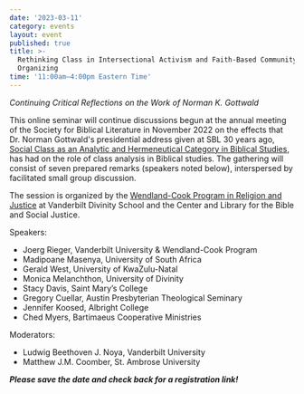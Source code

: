 ```yaml
---
date: '2023-03-11'
category: events
layout: event
published: true
title: >-
  Rethinking Class in Intersectional Activism and Faith-Based Community
  Organizing
time: '11:00am–4:00pm Eastern Time'
---
```

_Continuing Critical Reflections on the Work of Norman K. Gottwald_

This online seminar will continue discussions begun at the annual meeting of the Society for Biblical Literature in November 2022 on the effects that Dr. Norman Gottwald's presidential address given at SBL 30 years ago, [Social Class as an Analytic and Hermeneutical Category in Biblical Studies](https://www.sbl-site.org/assets/pdfs/presidentialaddresses/JBL112_1_1Gottwald1992.pdf), has had on the role of class analysis in Biblical studies. The gathering will consist of seven prepared remarks (speakers noted below), interspersed by facilitated small group discussion. 

The session is organized by the [Wendland-Cook Program in Religion and Justice](https://www.religionandjustice.org/) at Vanderbilt Divinity School and the Center and Library for the Bible and Social Justice.

Speakers:
- Joerg Rieger, Vanderbilt University & Wendland-Cook Program
- Madipoane Masenya, University of South Africa 
- Gerald West, University of KwaZulu-Natal 
- Monica Melanchthon, University of Divinity
- Stacy Davis, Saint Mary’s College 
- Gregory Cuellar, Austin Presbyterian Theological Seminary
- Jennifer Koosed, Albright College
- Ched Myers, Bartimaeus Cooperative Ministries 

Moderators:
- Ludwig Beethoven J. Noya, Vanderbilt University
- Matthew J.M. Coomber, St. Ambrose University

_**Please save the date and check back for a registration link!**_
